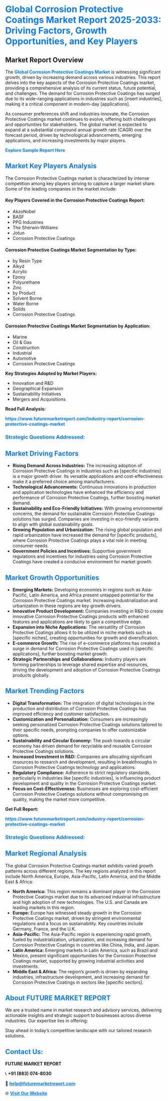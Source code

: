 <h1 style="color: #007BFF;">Global Corrosion Protective Coatings Market Report 2025-2033: Driving Factors, Growth Opportunities, and Key Players</h1>

<section id="overview">
<h2>Market Report Overview</h2>
<p>The <a href="https://www.futuremarketreport.com/industry-report/corrosion-protective-coatings-market" style="color: #007BFF; text-decoration: none;"><strong>Global Corrosion Protective Coatings Market</strong></a> is witnessing significant growth, driven by increasing demand across various industries. This report delves into the key aspects of the Corrosion Protective Coatings market, providing a comprehensive analysis of its current status, future potential, and challenges. The demand for Corrosion Protective Coatings has surged due to its wide-ranging applications in industries such as [insert industries], making it a critical component in modern-day [applications].</p>
<p>As consumer preferences shift and industries innovate, the Corrosion Protective Coatings market continues to evolve, offering both challenges and opportunities for stakeholders. The global market is expected to expand at a substantial compound annual growth rate (CAGR) over the forecast period, driven by technological advancements, emerging applications, and increasing investments by major players.</p>
</section>

<section id="overview">
<p><a href="https://www.futuremarketreport.com/request-sample/reportId=100635" style="color: #007BFF; text-decoration: none;"><strong>Explore Sample Report Here</strong></a></p>
</section>

<section id="key-players">
<h2 style="color: #007BFF;">Market Key Players Analysis</h2>
<p>The Corrosion Protective Coatings market is characterized by intense competition among key players striving to capture a larger market share. Some of the leading companies in the market include:</p>
<h4>Key Players Covered in the Corrosion Protective Coatings Report:</h4>
<ul><li>AkzoNobel</li><li>BASF</li><li>PPG Industries</li><li>The Sherwin-Williams</li><li>Jotun</li><li>Corrosion Protective Coatings</li></ul>
<h4>Corrosion Protective Coatings Market Segmentation by Type:</h4>
<ul><li>by Resin Type</li><li>Alkyd</li><li>Acrylic</li><li>Epoxy</li><li>Polyurethane</li><li>Zinc</li><li>by Product</li><li>Solvent Borne</li><li>Water Borne</li><li>Solids</li><li>Corrosion Protective Coatings</li></ul>

<h4>Corrosion Protective Coatings Market Segmentation by Application:</h4>
<ul><li>Marine</li><li>Oil &amp; Gas</li><li>Construction</li><li>Industrial</li><li>Automotive</li><li>Corrosion Protective Coatings</li></ul>
<p><strong>Key Strategies Adopted by Market Players:</strong></p>
<ul>
<li>Innovation and R&D</li>
<li>Geographical Expansion</li>
<li>Sustainability Initiatives</li>
<li>Mergers and Acquisitions</li>
</ul>
</section>

<section>
<p><strong>Read Full Analysis: </strong></p><a href="https://www.futuremarketreport.com/industry-report/corrosion-protective-coatings-market" style="color: #007BFF; text-decoration: none;"><strong>https://www.futuremarketreport.com/industry-report/corrosion-protective-coatings-market</strong></a>
<h3 style="color: #007BFF;">Strategic Questions Addressed:</h3>
</section>

<section id="driving-factors">
<h2 style="color: #007BFF;">Market Driving Factors</h2>
<ul>
<li><strong>Rising Demand Across Industries:</strong> The increasing adoption of Corrosion Protective Coatings in industries such as [specific industries] is a major growth driver. Its versatile applications and cost-effectiveness make it a preferred choice among manufacturers.</li>
<li><strong>Technological Advancements:</strong> Continuous innovations in production and application technologies have enhanced the efficiency and performance of Corrosion Protective Coatings, further boosting market demand.</li>
<li><strong>Sustainability and Eco-Friendly Initiatives:</strong> With growing environmental concerns, the demand for sustainable Corrosion Protective Coatings solutions has surged. Companies are investing in eco-friendly variants to align with global sustainability goals.</li>
<li><strong>Growing Population and Urbanization:</strong> The rising global population and rapid urbanization have increased the demand for [specific products], where Corrosion Protective Coatings plays a vital role in meeting consumer needs.</li>
<li><strong>Government Policies and Incentives:</strong> Supportive government regulations and incentives for industries using Corrosion Protective Coatings have created a conducive environment for market growth.</li>
</ul>
</section>

<section id="growth-opportunities">
<h2 style="color: #007BFF;">Market Growth Opportunities</h2>
<ul>
<li><strong>Emerging Markets:</strong> Developing economies in regions such as Asia-Pacific, Latin America, and Africa present untapped potential for the Corrosion Protective Coatings market. Increasing industrialization and urbanization in these regions are key growth drivers.</li>
<li><strong>Innovative Product Development:</strong> Companies investing in R&D to create innovative Corrosion Protective Coatings products with enhanced features and applications are likely to gain a competitive edge.</li>
<li><strong>Expansion into Niche Applications:</strong> The versatility of Corrosion Protective Coatings allows it to be utilized in niche markets such as [specific niches], creating opportunities for growth and diversification.</li>
<li><strong>E-commerce Growth:</strong> The rise of e-commerce platforms has created a surge in demand for Corrosion Protective Coatings used in [specific applications], further boosting market growth.</li>
<li><strong>Strategic Partnerships and Collaborations:</strong> Industry players are forming partnerships to leverage shared expertise and resources, driving the development and adoption of Corrosion Protective Coatings products globally.</li>
</ul>
</section>

<section id="trending-factors">
<h2 style="color: #007BFF;">Market Trending Factors</h2>
<ul>
<li><strong>Digital Transformation:</strong> The integration of digital technologies in the production and distribution of Corrosion Protective Coatings has improved efficiency and customer satisfaction.</li>
<li><strong>Customization and Personalization:</strong> Consumers are increasingly seeking personalized Corrosion Protective Coatings solutions tailored to their specific needs, prompting companies to offer customizable options.</li>
<li><strong>Sustainability and Circular Economy:</strong> The push towards a circular economy has driven demand for recyclable and reusable Corrosion Protective Coatings solutions.</li>
<li><strong>Increased Investment in R&D:</strong> Companies are allocating significant resources to research and development, resulting in breakthroughs in Corrosion Protective Coatings technology and applications.</li>
<li><strong>Regulatory Compliance:</strong> Adherence to strict regulatory standards, particularly in industries like [specific industries], is influencing product development and quality in the Corrosion Protective Coatings market.</li>
<li><strong>Focus on Cost-Effectiveness:</strong> Businesses are exploring cost-efficient Corrosion Protective Coatings solutions without compromising on quality, making the market more competitive.</li>
</ul>
</section>

<section>
<p><strong>Get Full Report: </strong></p><a href="https://www.futuremarketreport.com/industry-report/corrosion-protective-coatings-market" style="color: #007BFF; text-decoration: none;"><strong>https://www.futuremarketreport.com/industry-report/corrosion-protective-coatings-market</strong></a>
<h3 style="color: #007BFF;">Strategic Questions Addressed:</h3>
</section>


<section id="regional-analysis">
<h2 style="color: #007BFF;">Market Regional Analysis</h2>
<p>The global Corrosion Protective Coatings market exhibits varied growth patterns across different regions. The key regions analyzed in this report include North America, Europe, Asia-Pacific, Latin America, and the Middle East & Africa:</p>
<ul>
<li><strong>North America:</strong> This region remains a dominant player in the Corrosion Protective Coatings market due to its advanced industrial infrastructure and high adoption of new technologies. The U.S. and Canada are leading markets in this region.</li>
<li><strong>Europe:</strong> Europe has witnessed steady growth in the Corrosion Protective Coatings market, driven by stringent environmental regulations and a focus on sustainability. Key countries include Germany, France, and the U.K.</li>
<li><strong>Asia-Pacific:</strong> The Asia-Pacific region is experiencing rapid growth, fueled by industrialization, urbanization, and increasing demand for Corrosion Protective Coatings in countries like China, India, and Japan.</li>
<li><strong>Latin America:</strong> Emerging markets in Latin America, such as Brazil and Mexico, present significant opportunities for the Corrosion Protective Coatings market, supported by growing industrial activities and investments.</li>
<li><strong>Middle East & Africa:</strong> The region’s growth is driven by expanding industries, infrastructure development, and increasing demand for Corrosion Protective Coatings in sectors like [specific sectors].</li>
</ul>
</section>

<footer>
<h2 style="color: #007BFF;">About FUTURE MARKET REPORT</h2>
<p>We are a trusted name in market research and advisory services, delivering actionable insights and strategic support to businesses across diverse industries. Our expertise lies in offering:</p>

<p>Stay ahead in today’s competitive landscape with our tailored research solutions.</p>

<h2 style="color: #007BFF;">Contact Us:</h2>
<p><strong>FUTURE MARKET REPORT</strong></p>
<p>📞 <strong>+91 (883) 074-8030</strong></p>
<p>📧 <strong><a href="mailto:help@futuremarketreport.com" style="color: #007BFF;">help@futuremarketreport.com</a></strong></p>
<p>🌐 <strong><a href="https://www.futuremarketreport.com/" style="color: #007BFF;">Visit Our Website</a></strong></p>
</footer>